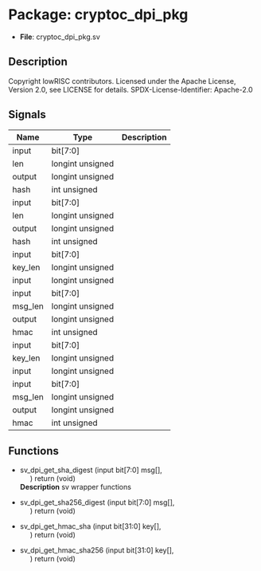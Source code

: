 # Package: cryptoc_dpi_pkg

- **File**: cryptoc_dpi_pkg.sv
## Description

 Copyright lowRISC contributors.
 Licensed under the Apache License, Version 2.0, see LICENSE for details.
 SPDX-License-Identifier: Apache-2.0


## Signals

| Name    | Type             | Description |
| ------- | ---------------- | ----------- |
| input   | bit[7:0]         |             |
| len     | longint unsigned |             |
| output  | longint unsigned |             |
| hash    | int unsigned     |             |
| input   | bit[7:0]         |             |
| len     | longint unsigned |             |
| output  | longint unsigned |             |
| hash    | int unsigned     |             |
| input   | bit[7:0]         |             |
| key_len | longint unsigned |             |
| input   | longint unsigned |             |
| input   | bit[7:0]         |             |
| msg_len | longint unsigned |             |
| output  | longint unsigned |             |
| hmac    | int unsigned     |             |
| input   | bit[7:0]         |             |
| key_len | longint unsigned |             |
| input   | longint unsigned |             |
| input   | bit[7:0]         |             |
| msg_len | longint unsigned |             |
| output  | longint unsigned |             |
| hmac    | int unsigned     |             |
## Functions
- sv_dpi_get_sha_digest <font id="function_arguments">(input bit[7:0] msg[],<br><span style="padding-left:20px">)</font> <font id="function_return">return (void)</font>
</br>**Description**
 sv wrapper functions

- sv_dpi_get_sha256_digest <font id="function_arguments">(input bit[7:0] msg[],<br><span style="padding-left:20px">)</font> <font id="function_return">return (void)</font>
- sv_dpi_get_hmac_sha <font id="function_arguments">(input bit[31:0] key[],<br><span style="padding-left:20px">)</font> <font id="function_return">return (void)</font>
- sv_dpi_get_hmac_sha256 <font id="function_arguments">(input bit[31:0] key[],<br><span style="padding-left:20px">)</font> <font id="function_return">return (void)</font>
